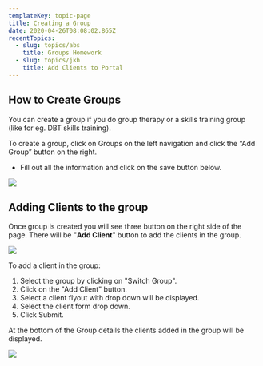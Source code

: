 ```yaml
---
templateKey: topic-page
title: Creating a Group
date: 2020-04-26T08:08:02.865Z
recentTopics:
  - slug: topics/abs
    title: Groups Homework
  - slug: topics/jkh
    title: Add Clients to Portal
---
```

## How to Create Groups

You can create a group if you do group therapy or a skills training group (like for eg. DBT skills training).

To create a group, click on Groups on the left navigation and click the “Add Group” button on the right.

* Fill out all the information and click on the save button below.

![](/img/group_list.png)

## Adding  Clients to the group

Once group is created you will see three button on the right side of the page. There will be "**Add Client**" button to add the clients in the group.

![](/img/add_clients_in_group.png)

To add a client in the group:

1. Select the group by clicking on "Switch Group". 
2. Click on the "Add Client" button. 
3. Select a client flyout with drop down will be displayed. 
4. Select the client form drop down. 
5. Click Submit.

At the bottom of the Group details the clients added in the group will be displayed.

![](/img/clients_groups.png)
